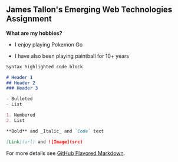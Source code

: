 ## James Tallon's Emerging Web Technologies Assignment

**What are my hobbies?**
- I enjoy playing Pokemon Go


- I have also been playing paintball for 10+ years


```markdown
Syntax highlighted code block

# Header 1
## Header 2
### Header 3

- Bulleted
- List

1. Numbered
2. List

**Bold** and _Italic_ and `Code` text

[Link](url) and ![Image](src)
```

For more details see [GitHub Flavored Markdown](https://guides.github.com/features/mastering-markdown/).
